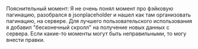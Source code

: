 Пояснительный момент: Я не очень понял момент про фэйковую пагинацию, разобрался в jsonplaceholder и нашел как там организовать пагинацию, на сервере. Для лучшего пользовательского использования я добавил "бесконечный скролл" на получение новых данных с сервера. Если какие-то моменты могут быть неправильными, то могу внести правки.
